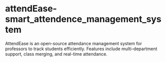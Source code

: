 # attendEase-smart_attendence_management_system
AttendEase is an open-source attendance management system for professors to track students efficiently. Features include multi-department support, class merging, and real-time attendance.
